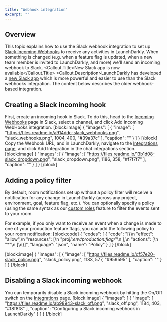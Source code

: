 ```yaml
---
title: "Webhook integration"
excerpt: ""
---
```

## Overview
This topic explains how to use the Slack webhook integration to set up [Slack Incoming Webhooks](https://api.slack.com/incoming-webhooks) to receive any activities in LaunchDarkly. When something is changed (e.g. when a feature flag is updated, when a new team member is invited to LaunchDarkly, and more) we'll send an incoming webhook to Slack.
<Callout intent="info">
  <Callout.Title>New Slack app is now available</Callout.Title>
   <Callout.Description>LaunchDarkly has developed a [new Slack app](./slack-app) which is more powerful and easier to use than the Slack webhooks integration.
The content below describes the older webhook-based integration.

## Creating a Slack incoming hook
First, create an incoming hook in Slack. To do this, head to the [Incoming Webhooks](https://my.slack.com/services/new/incoming-webhook/) page in Slack, select a channel, and click Add Incoming WebHooks integration.
[block:image]
{
  "images": [
    {
      "image": [
        "https://files.readme.io/a914ddc-slack_webhooks.png",
        "slack_webhooks.png",
        1004,
        400,
        "#39a37c"
      ],
      "caption": ""
    }
  ]
}
[/block]
Copy the Webhook URL, and in LaunchDarkly, navigate to the  [Integrations page](https://app.launchdarkly.com/integrations), and click Add Integration in the chat integrations section. 
[block:image]
{
  "images": [
    {
      "image": [
        "https://files.readme.io/13b1d08-slack_dropdown.png",
        "slack_dropdown.png",
        1186,
        358,
        "#f7f7f7"
      ],
      "caption": ""
    }
  ]
}
[/block]

## Adding a policy filter
By default, room notifications set up without a policy filter will receive a notification for any change in LaunchDarkly (across any project, environment, goal, feature flag, etc.). You can optionally specify a policy (using the same syntax as our [custom roles](./custom-roles) feature to filter the events sent to your room.

For example, if you only want to receive an event when a change is made to one of your production feature flags, you can add the following policy to your room notification: 
[block:code]
{
  "codes": [
    {
      "code": "[{\n  \"effect\": \"allow\",\n  \"resources\": [\n    \"proj/*:env/production:flag/*\"\n  ],\n  \"actions\": [\n    \"*\"\n  ]\n}]",
      "language": "json",
      "name": "Policy"
    }
  ]
}
[/block]

[block:image]
{
  "images": [
    {
      "image": [
        "https://files.readme.io/df57e20-slack_policy.png",
        "slack_policy.png",
        1183,
        577,
        "#959595"
      ],
      "caption": ""
    }
  ]
}
[/block]

## Disabling a Slack incoming webhook
You can temporarily disable a Slack incoming webhook by hitting the On/Off switch on the [Integrations](https://app.launchdarkly.com/integrations) page.
[block:image]
{
  "images": [
    {
      "image": [
        "https://files.readme.io/ab98943-slack_off.png",
        "slack_off.png",
        1184,
        403,
        "#f8f8f8"
      ],
      "caption": "Configuring a Slack incoming webhook in LaunchDarkly"
    }
  ]
}
[/block]